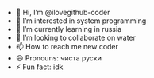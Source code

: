 - 👋 Hi, I’m @ilovegithub-coder
- 👀 I’m interested in system programming
- 🌱 I’m currently learning in russia
- 💞️ I’m looking to collaborate on water
- 📫 How to reach me new coder
- 😄 Pronouns: чиста руски
- ⚡ Fun fact: idk 
<!---
ilovegithub-coder/ilovegithub-coder is a ✨ special ✨ repository because its `README.md` (this file) appears on your GitHub profile.
You can click the Preview link to take a look at your changes.
--->
